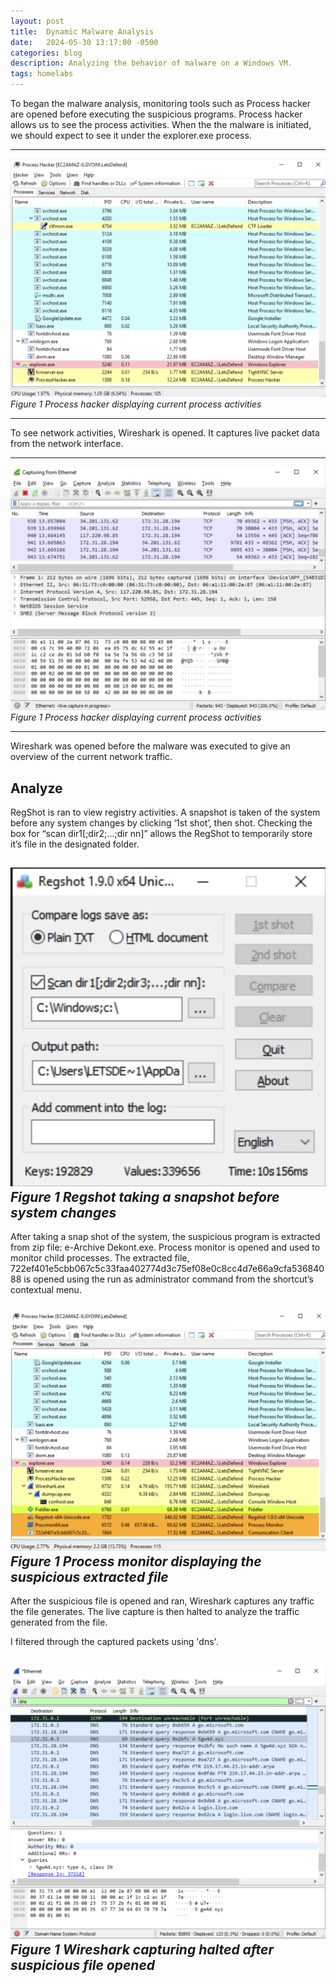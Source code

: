 ```yaml
---
layout: post
title:  Dynamic Malware Analysis
date:   2024-05-30 13:17:00 -0500
categories: blog 
description: Analyzing the behavior of malware on a Windows VM.
tags: homelabs 
---
```



To began the malware analysis, monitoring tools such as Process hacker are opened before executing the suspicious programs. Process hacker allows us to see the process activities. When the the malware is initiated, we should expect to see it under the explorer.exe process.

---
![Alert](/assets/img/dyn/1.png)
_Figure 1 Process hacker displaying current process activities_  

---

To see network activities, Wireshark is opened. It captures live packet data from the network interface.

---
![Alert](/assets/img/dyn/2.png)
_Figure 1 Process hacker displaying current process activities_  

---



Wireshark  was opened before the malware was executed to give an overview of the current network traffic.

## Analyze

RegShot is ran to view registry activities. A snapshot is taken of the system before any system changes by clicking ‘1st shot’, then shot. Checking the box for “scan dir1[;dir2;...;dir nn]” allows the RegShot to temporarily store it’s file in the designated folder.

![Alert](/assets/img/dyn/4.png)
_Figure 1 Regshot taking a snapshot before system changes_  
---

After taking a snap shot of the system, the suspicious program is extracted from zip file:  e-Archive Dekont.exe. Process monitor is opened and used to monitor child processes. The extracted file, 722ef401e5cbb067c5c33faa402774d3c75ef08e0c8cc4d7e66a9cfa53684088 is opened using the run as administrator command from the shortcut’s contextual menu. 

![Alert](/assets/img/dyn/5.png)
_Figure 1 Process monitor displaying the suspicious extracted file_  
---


After the suspicious file is opened and ran, Wireshark captures any traffic the file generates. The live capture is then halted to analyze the traffic generated from the file.

I filtered through the captured packets using 'dns'.

![Alert](/assets/img/dyn/6.png)
_Figure 1 Wireshark capturing halted after suspicious file opened_  
---